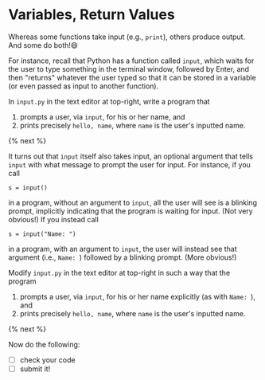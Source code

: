 # Variables, Return Values

Whereas some functions take input (e.g., `print`), others produce output. And some do both!:smile:

For instance, recall that Python has a function called `input`, which waits for the user to type something in the terminal window, followed by Enter, and then "returns" whatever the user typed so that it can be stored in a variable (or even passed as input to another function).

In `input.py` in the text editor at top-right, write a program that

1. prompts a user, via `input`, for his or her name, and
1. prints precisely `hello, name`, where `name` is the user's inputted name.


{% next %}

It turns out that `input` itself also takes input, an optional argument that tells `input` with what message to prompt the user for input. For instance, if you call

```
s = input()
```

in a program, without an argument to `input`, all the user will see is a blinking prompt, implicitly indicating that the program is waiting for input. (Not very obvious!) If you instead call

```
s = input("Name: ")
```

in a program, with an argument to `input`, the user will instead see that argument (i.e., `Name: `) followed by a blinking prompt. (More obvious!)

Modify `input.py` in the text editor at top-right in such a way that the program

1. prompts a user, via `input`, for his or her name explicitly (as with `Name: `), and
2. prints precisely `hello, name`, where `name` is the user's inputted name.


{% next %}

Now do the following:
- [ ] check your code
- [ ] submit it!

<!---
  check "Does your compile?" 
   if compiles.passed 
  Yes! Nicely done!
 else 
   compiles 
 # endif 
 # endcheck 
 --->
 

